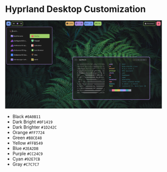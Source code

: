 # Hyprland Desktop Customization

![My Dotties](/screenshots/001.png)


- Black `#0A0B11`
- Dark Bright `#0F1419`
- Dark Brighter `#1D242C`
- Orange `#FF7724`
- Green `#B8CE48`
- Yellow `#FFB549`
- Blue `#2EA2DB`
- Purple `#CC24C9`
- Cyan `#92E7CB`
- Gray `#C7C7C7`